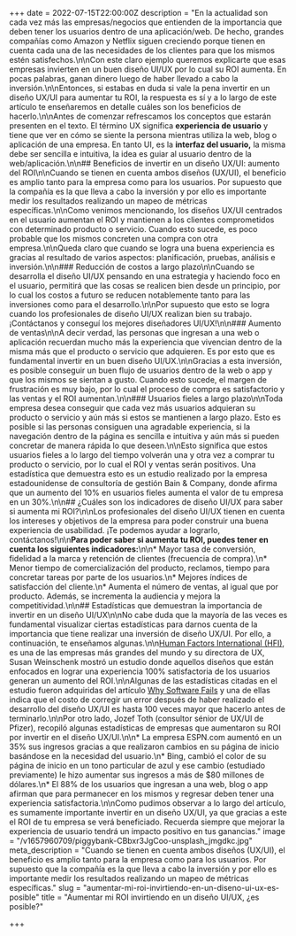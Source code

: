 +++
date = 2022-07-15T22:00:00Z
description = "En la actualidad son cada vez más las empresas/negocios que entienden de la importancia que deben tener los usuarios dentro de una aplicación/web. De hecho, grandes compañías como Amazon y Netflix siguen creciendo porque tienen en cuenta cada una de las necesidades de los clientes para que los mismos estén satisfechos.\n\nCon este claro ejemplo queremos explicarte que esas empresas invierten en un buen diseño UI/UX por lo cual su ROI aumenta. En pocas palabras, ganan dinero luego de haber llevado a cabo la inversión.\n\nEntonces, si estabas en duda si vale la pena invertir en un diseño UX/UI para aumentar tu ROI, la respuesta es sí y a lo largo de este artículo te enseñaremos en detalle cuáles son los beneficios de hacerlo.\n\nAntes de comenzar refrescamos los conceptos que estarán presenten en el texto. El término UX significa **experiencia de usuario** y tiene que ver en cómo se siente la persona mientras utiliza la web, blog o aplicación de una empresa. En tanto UI, es la **interfaz del usuario,** la misma debe ser sencilla e intuitiva, la idea es guiar al usuario dentro de la web/aplicación.\n\n## Beneficios de invertir en un diseño UX/UI: aumento del ROI\n\nCuando se tienen en cuenta ambos diseños (UX/UI), el beneficio es amplio tanto para la empresa como para los usuarios. Por supuesto que la compañía es la que lleva a cabo la inversión y por ello es importante medir los resultados realizando un mapeo de métricas específicas.\n\nComo venimos mencionando, los diseños UX/UI centrados en el usuario aumentan el ROI y mantienen a los clientes comprometidos con determinado producto o servicio. Cuando esto sucede, es poco probable que los mismos concreten una compra con otra empresa.\n\nQueda claro que cuando se logra una buena experiencia es gracias al resultado de varios aspectos: planificación, pruebas, análisis e inversión.\n\n### Reducción de costos a largo plazo\n\nCuando se desarrolla el diseño UI/UX pensando en una estrategia y haciendo foco en el usuario, permitirá que las cosas se realicen bien desde un principio, por lo cual los costos a futuro se reducen notablemente tanto para las inversiones como para el desarrollo.\n\nPor supuesto que esto se logra cuando los profesionales de diseño UI/UX realizan bien su trabajo. ¡Contáctanos y conseguí los mejores diseñadores UI/UX!\n\n### Aumento de ventas\n\nA decir verdad, las personas que ingresan a una web o aplicación recuerdan mucho más la experiencia que vivencian dentro de la misma más que el producto o servicio que adquieren. Es por esto que es fundamental invertir en un buen diseño UI/UX.\n\nGracias a esta inversión, es posible conseguir un buen flujo de usuarios dentro de la web o app y que los mismos se sientan a gusto. Cuando esto sucede, el margen de frustración es muy bajo, por lo cual el proceso de compra es satisfactorio y las ventas y el ROI aumentan.\n\n### Usuarios fieles a largo plazo\n\nToda empresa desea conseguir que cada vez más usuarios adquieran su producto o servicio y aún más si estos se mantienen a largo plazo. Esto es posible si las personas consiguen una agradable experiencia, si la navegación dentro de la página es sencilla e intuitiva y aún más si pueden concretar de manera rápida lo que deseen.\n\nEsto significa que estos usuarios fieles a lo largo del tiempo volverán una y otra vez a comprar tu producto o servicio, por lo cual el ROI y ventas serán positivos. Una estadística que demuestra esto es un estudio realizado por la empresa estadounidense de consultoría de gestión Bain & Company, donde afirma que un aumento del 10% en usuarios fieles aumenta el valor de tu empresa en un 30%.\n\n## ¿Cuáles son los indicadores de diseño UI/UX para saber si aumenta mi ROI?\n\nLos profesionales del diseño UI/UX tienen en cuenta los intereses y objetivos de la empresa para poder construir una buena experiencia de usabilidad. ¡Te podemos ayudar a lograrlo, contáctanos!\n\n**Para poder saber si aumenta tu ROI, puedes tener en cuenta los siguientes indicadores:**\n\n* Mayor tasa de conversión, fidelidad a la marca y retención de clientes (frecuencia de compra).\n* Menor tiempo de comercialización del producto, reclamos, tiempo para concretar tareas por parte de los usuarios.\n* Mejores índices de satisfacción del cliente.\n* Aumenta el número de ventas, al igual que por producto. Además, se incrementa la audiencia y mejora la competitividad.\n\n## Estadísticas que demuestran la importancia de invertir en un diseño UI/UX\n\nNo cabe duda que la mayoría de las veces es fundamental visualizar ciertas estadísticas para darnos cuenta de la importancia que tiene realizar una inversión de diseño UX/UI. Por ello, a continuación, te enseñamos algunas.\n\n[Human Factors International (HFI)](https://www.humanfactors.com/), es una de las empresas más grandes del mundo y su directora de UX, Susan Weinschenk mostró un estudio donde aquellos diseños que están enfocados en lograr una experiencia 100% satisfactoria de los usuarios generan un aumento del ROI.\n\nAlgunas de las estadísticas citadas en el estudio fueron adquiridas del artículo [Why Software Fails](http://spectrum.ieee.org/computing/software/why-software-fails) y una de ellas indica que el costo de corregir un error después de haber realizado el desarrollo del diseño UX/UI es hasta 100 veces mayor que hacerlo antes de terminarlo.\n\nPor otro lado, Jozef Toth (consultor sénior de UX/UI de Pfizer), recopiló algunas estadísticas de empresas que aumentaron su ROI por invertir en el diseño UX/UI.\n\n* La empresa ESPN.com aumentó en un 35% sus ingresos gracias a que realizaron cambios en su página de inicio basándose en la necesidad del usuario.\n* Bing, cambió el color de su página de inicio en un tono particular de azul y ese cambio (estudiado previamente) le hizo aumentar sus ingresos a más de $80 millones de dólares.\n* El 88% de los usuarios que ingresan a una web, blog o app afirman que para permanecer en los mismos y regresar deben tener una experiencia satisfactoria.\n\nComo pudimos observar a lo largo del artículo, es sumamente importante invertir en un diseño UX/UI, ya que gracias a este el ROI de tu empresa se verá beneficiado. Recuerda siempre que mejorar la experiencia de usuario tendrá un impacto positivo en tus ganancias."
image = "/v1657960709/piggybank-CBbxr3JgCoo-unsplash_jmgdkc.jpg"
meta_description = "Cuando se tienen en cuenta ambos diseños (UX/UI), el beneficio es amplio tanto para la empresa como para los usuarios. Por supuesto que la compañía es la que lleva a cabo la inversión y por ello es importante medir los resultados realizando un mapeo de métricas específicas."
slug = "aumentar-mi-roi-invirtiendo-en-un-diseno-ui-ux-es-posible"
title = "Aumentar mi ROI invirtiendo en un diseño UI/UX, ¿es posible?"

+++
